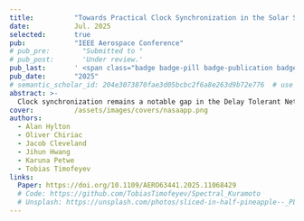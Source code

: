 ```yaml
---
title:          "Towards Practical Clock Synchronization in the Solar System Internet"
date:           Jul. 2025
selected:       true
pub:            "IEEE Aerospace Conference"
# pub_pre:        "Submitted to "
# pub_post:       'Under review.'
pub_last:       ' <span class="badge badge-pill badge-publication badge-success">Spotlight</span>'
pub_date:       "2025"
# semantic_scholar_id: 204e3073870fae3d05bcbc2f6a8e263d9b72e776  # use this to retrieve citation count
abstract: >-
  Clock synchronization remains a notable gap in the Delay Tolerant Networking (DTN) suite of protocols. However, following the great theoretical advances in the area and a highly successful DTN experiment campaign on the International Space Station (ISS), a strong enough foundation has been laid to support a practical clock synchronization protocol and implementation for the Solar System Internet (SSI). In this paper we work with the theoretical developments along with the lessons-learned from the DTN experiments to drive a clock synchronization protocol and implementation for practical SSI network architectures, complete with code and simulation analyses. In addition to the recent technical and feature growth of DTN, network architectures have begun taking center stage. This was particularly true with the ISS experiments which operated over a multitude of DTN network boundaries (as well as project and programmatic boundaries), yielding operational experience with proper DTN network architectures. Taking this a step further, it is expected that future users in space will subscribe to multiple service providers, implying multiple network areas and boundaries. Such an architecture is central to the upcoming LunaNet, which notably has nodes that do not neighbor authoritative clock sources. After covering the basics of DTN, we recall the most germane aspects of clock synchronization for DTNs. This includes remarks on routing in DTNs, which is often schedule-based; we emphasize that this alone demonstrates how crucial clock synchronization is for scalability. The introduction continues with a discussion of the ISS experiment network architectures and its implications for this work. The key components have been implemented and applied to clock synchronization for a portion of NASA's DTN experiments network. The implementation is openly available and will be integrated into the High-rate DTN (HDTN) implementation. We then cover parameter optimization and the ramifications of choosing underlying equation solvers for convergence. Observations based on network architectures are used to explain the multiple implementation paths available in DTN and which one was chosen. We conclude with the analysis of a simulation based on the ISS network architecture and the future work thereby inspired.
cover:          /assets/images/covers/nasaapp.png
authors:
  - Alan Hylton
  - Oliver Chiriac
  - Jacob Cleveland
  - Jihun Hwang
  - Karuna Petwe
  - Tobias Timofeyev
links:
  Paper: https://doi.org/10.1109/AERO63441.2025.11068429
  # Code: https://github.com/TobiasTimofeyev/Spectral_Kuramoto
  # Unsplash: https://unsplash.com/photos/sliced-in-half-pineapple--_PLJZmHZzk
---
```

